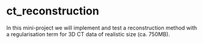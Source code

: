 # ct_reconstruction
In this mini-project we will implement and test a reconstruction method with a regularisation term for 3D CT data of realistic size (ca. 750MB).
